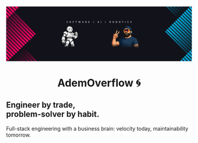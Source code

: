 [![Header](./assets/header.webp)](https://github.com/ademoverflow)

<h1 align="center">AdemOverflow 🌀</h1>

<h2 align="left">Engineer by trade,<br /> problem-solver by habit.</h2>

<p>Full-stack engineering with a business brain: velocity today, maintainability tomorrow.</p>

